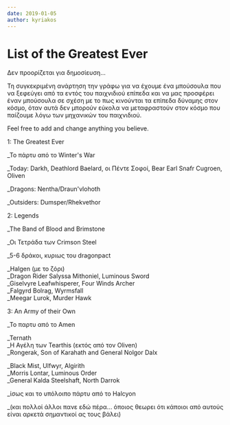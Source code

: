 ```yaml
---
date: 2019-01-05
author: kyriakos
---
```

# List of the Greatest Ever

Δεν προορίζεται για δημοσίευση...  

Τη συγκεκριμένη ανάρτηση την γράφω για να έχουμε ένα μπούσουλα που να ξεφεύγει
από τα εντός του παιχνιδιού επίπεδα και να μας προσφέρει έναν μπούσουλα σε
σχέση με το πως κινούνται τα επίπεδα δύναμης στον κόσμο, όταν αυτά δεν μπορούν
εύκολα να μεταφραστούν στον κόσμο που παίζουμε λόγω των μηχανικών του
παιχνιδιού.



Feel free to add and change anything you believe.



1: The Greatest Ever

_Το πάρτυ από το Winter's War

_Today: Darkh, Deathlord Baelard, oι Πέντε Σοφοί, Bear Earl Snafr Cugroen,
Oliven

_Dragons: Nentha/Draun'vlohoth

_Outsiders: Dumsper/Rhekvethor



2: Legends

_The Band of Blood and Brimstone

_Οι Τετράδα των Crimson Steel

_5-6 δράκοι, κυριως του dragonpact

_Halgen (με το ζόρι)  
_Dragon Rider Salyssa Mithoniel, Luminous Sword  
_Giselvyre Leafwhisperer, Four Winds Archer  
_Falgyrd Bolrag, Wyrmsfall  
_Meegar Lurok, Murder Hawk



3: An Army of their Own

_Το παρτυ από το Amen

_Ternath  
_Η Αγέλη των Tearthis (εκτός από τον Oliven)  
_Rongerak, Son of Karahath and General Nolgor Dalx

_Black Mist, Ulfwyr, Algirith  
_Morris Lontar, Luminous Order  
_General Kalda Steelshaft, North Darrok

_ίσως και το υπόλοιπο πάρτυ από το Halcyon

_(και πολλοί άλλοι πανε εδώ πέρα... όποιος θεωρει ότι κάποιοι από αυτούς είναι
αρκετά σημαντικοί ας τους βάλει)

